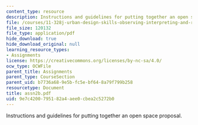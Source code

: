 ```yaml
---
content_type: resource
description: Instructions and guidelines for putting together an open space proposal.
file: /courses/11-328j-urban-design-skills-observing-interpreting-and-representing-the-city-fall-2004/9e7c4200795182a4aee0cbea2c5272b0_assn2b.pdf
file_size: 120132
file_type: application/pdf
hide_download: true
hide_download_original: null
learning_resource_types:
- Assignments
license: https://creativecommons.org/licenses/by-nc-sa/4.0/
ocw_type: OCWFile
parent_title: Assignments
parent_type: CourseSection
parent_uid: b7736a68-9e5b-fc5e-bf64-8a79f799b258
resourcetype: Document
title: assn2b.pdf
uid: 9e7c4200-7951-82a4-aee0-cbea2c5272b0
---
```

Instructions and guidelines for putting together an open space proposal.